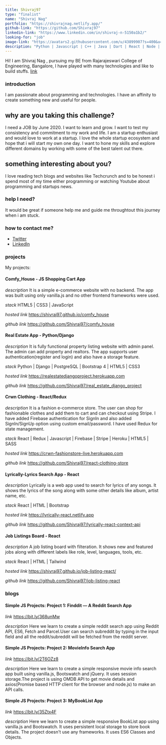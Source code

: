 ```yaml
---
title: Shivraj97
type: "finalist"
name: "Shivraj Nag"
portfolio: "https://shivrajnag.netlify.app/"
github-link: "https://github.com/Shivraj97"
linkedin-link: "https://www.linkedin.com/in/shivraj-n-5150a1b2/"
looking-for: "job"
image-link: "https://avatars2.githubusercontent.com/u/43899907?s=400&u=d89e1ffed677c321278fbc7a2ab8017053583046&v=4"
description: "Python | Javascript | C++ | Java | Dart | React | Node | Django | Flutter | Startup Enthusiast"
---
```


Hi! I am Shivraj Nag , pursuing my BE from Rajarajeswari College of Engineering, Bangalore, I have played with many technologies and like to build stuffs. [link](https://github.com/Shivraj97)

### introduction

I am passionate about programming and technologies. I have an affinity to create something new and useful for people.

## why are you taking this challenge?

I need a JOB by June 2020.
I want to learn and grow. I want to test my consistency and commitment to my work and life.
I am a startup enthusiast and would love to work at a startup. I love the whole startup ecosystem and hope that i will start my own one day. I want to hone my skills and explore different domains by working with some of the best talent out there.

## something interesting about you?

I love reading tech blogs and websites like Techcrunch and to be honest i spend most of my time either programming or watching Youtube about programming and startups news.

### help I need?

It would be great if someone help me and guide me throughtout this journey when i am stuck.

### how to contact me?

- [Twitter](https://twitter.com/ShivrajNag1997)
- [LinkedIn](https://www.linkedin.com/in/shivraj-n-5150a1b2/)

### projects

My projects:

#### Comfy_House - JS Shopping Cart App

_description_ It is a simple e-commerce website with no backend. The app was built using only vanilla.js and no other frontend frameworks were used.

_stack_ HTML5 | CSS3 | JavaScript

_hosted link_ https://shivraj97.github.io/comfy_house

_github link_ https://github.com/Shivraj97/comfy_house

#### Real Estate App - Python/Django

_description_ It is fully functional property listing website with admin panel. The admin can add property and realtors. The app supports user authentication(register and login) and also have a storage feature.

_stack_ Python | Django | PostgreSQL | Bootstrap 4 | HTML5 | CSS3

_hosted link_ https://realestatedjangoproject.herokuapp.com

_github link_ https://github.com/Shivraj97/real_estate_django_project

#### Crwn Clothing - React/Redux

_description_ It is a fashion e-commerce store. The user can shop for fashionable clothes and add them to cart and can checkout using Stripe. I have added Firebase authentication for SignIn and also added SignIn/SignUp option using custom email/password. I have used Redux for state management.

_stack_ React | Redux | Javascript | Firebase | Stripe | Heroku | HTML5 | SASS

_hosted link_ https://crwn-fashionstore-live.herokuapp.com

_github link_ https://github.com/Shivraj97/react-clothing-store

#### Lyrically-Lyrics Search App - React

_description_ Lyrically is a web app used to search for lyrics of any songs. It shows the lyrics of the song along with some other details like album, artist name, etc.

_stack_ React | HTML | Bootstrap

_hosted link_ https://lyrically-react.netlify.app

_github link_ https://github.com/Shivraj97/lyrically-react-context-api

#### Job Listings Board - React

_description_ A job listing board with filteration. It shows new and featured jobs along with different labels like role, level, languages, tools, etc.

_stack_ React | HTML | Tailwind

_hosted link_ https://shivraj97.github.io/job-listing-react/

_github link_ https://github.com/Shivraj97/job-listing-react

### blogs

#### Simple JS Projects: Project 1: Finddit — A Reddit Search App

_link_ https://bit.ly/368unMw

_description_ Here we learn to create a simple reddit search app using Reddit API, ES6, Fetch and Parcel.User can search subreddit by typing in the input field and all the reddit/subreddit will be fetched from the reddit server.

#### Simple JS Projects: Project 2: MovieInfo Search App

_link_ https://bit.ly/2T6OZz8

_description_ Here we learn to create a simple responsive movie info search app built using vanilla.js, Bootswatch and jQuery. It uses session storage.The project is using OMDB API to get movie details and axios(Promise based HTTP client for the browser and node.js) to make an API calls.

#### Simple JS Projects: Project 3: MyBookList App

_link_ https://bit.ly/35Ztx4F

_description_ Here we learn to create a simple responsive BookList app using vanilla.js and Bootswatch. It uses persistent local storage to store book details. The project doesn't use any frameworks. It uses ES6 Classes and Objects.
